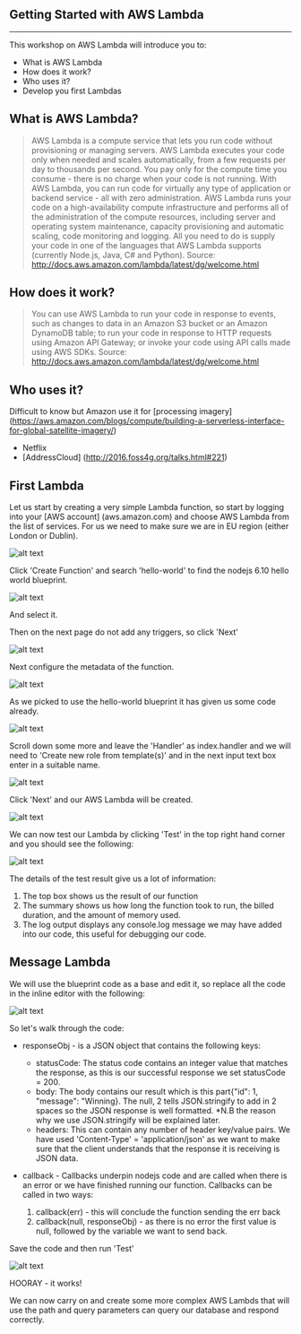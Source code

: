 Getting Started with AWS Lambda
-------------------------------
-------------------------------

This workshop on AWS Lambda will introduce you to:
- What is AWS Lambda
- How does it work?
- Who uses it?
- Develop you first Lambdas

What is AWS Lambda?
-------------------

> AWS Lambda is a compute service that lets you run code without provisioning or managing servers. AWS Lambda executes your code only when needed and scales automatically, from a few requests per day to thousands per second. You pay only for the compute time you consume - there is no charge when your code is not running. With AWS Lambda, you can run code for virtually any type of application or backend service - all with zero administration. AWS Lambda runs your code on a high-availability compute infrastructure and performs all of the administration of the compute resources, including server and operating system maintenance, capacity provisioning and automatic scaling, code monitoring and logging. All you need to do is supply your code in one of the languages that AWS Lambda supports (currently Node.js, Java, C# and Python). Source: http://docs.aws.amazon.com/lambda/latest/dg/welcome.html

How does it work?
-----------------

> You can use AWS Lambda to run your code in response to events, such as changes to data in an Amazon S3 bucket or an Amazon DynamoDB table; to run your code in response to HTTP requests using Amazon API Gateway; or invoke your code using API calls made using AWS SDKs. Source: http://docs.aws.amazon.com/lambda/latest/dg/welcome.html

Who uses it?
------------

Difficult to know but Amazon use it for [processing imagery] (https://aws.amazon.com/blogs/compute/building-a-serverless-interface-for-global-satellite-imagery/)

- Netflix
- [AddressCloud] (http://2016.foss4g.org/talks.html#221) 

First Lambda
------------

Let us start by creating a very simple Lambda function, so start by logging into your [AWS account] (aws.amazon.com) and choose AWS Lambda from the list of services. For us we need to make sure we are in EU region (either London or Dublin).

![alt text](./images/landing_page.png "AWS Lambda landing page")

Click 'Create Function' and search 'hello-world' to find the nodejs 6.10 hello world blueprint.

![alt text](./images/hello_world.png "AWS Lambda hello world")

And select it.

Then on the next page do not add any triggers, so click 'Next'

![alt text](./images/trigger.png "AWS Lambda trigger")

Next configure the metadata of the function.

![alt text](./images/metadata.png "AWS Lambda metadata")

As we picked to use the hello-world blueprint it has given us some code already.

![alt text](./images/initial_code.png "AWS Lambda initial code")

Scroll down some more and leave the 'Handler' as index.handler and we will need to 'Create new role from template(s)' and in the next input text box enter in a suitable name.

![alt text](./images/role.png "AWS Lambda role")

Click 'Next' and our AWS Lambda will be created.

![alt text](./images/created.png "AWS Lambda created")

We can now test our Lambda by clicking 'Test' in the top right hand corner and you should see the following:

![alt text](./images/initial_test.png "AWS Lambda initial test")

The details of the test result give us a lot of information:

1. The top box shows us the result of our function
2. The summary shows us how long the function took to run, the billed duration, and the amount of memory used.
3. The log output displays any console.log message we may have added into our code, this useful for debugging our code.

Message Lambda
--------------

We will use the blueprint code as a base and edit it, so replace all the code in the inline editor with the following:

![alt text](./images/message.png "AWS Lambda message code")

So let's walk through the code:

- responseObj - is a JSON object that contains the following keys:
    - statusCode: The status code contains an integer value that matches the response, as this is our successful response we set statusCode = 200.
    - body: The body contains our result which is this part{"id": 1, "message": "Winning}. The null, 2 tells JSON.stringify to add in 2 spaces so the JSON response is well formatted. *N.B the reason why we use JSON.stringify will be explained later. 
    - headers: This can contain any number of header key/value pairs. We have used 'Content-Type' = 'application/json' as we want to make sure that the client understands that the response it is receiving is JSON data.

- callback - Callbacks underpin nodejs code and are called when there is an error or we have finished running our function. Callbacks can be called in two ways:
    1. callback(err) - this will conclude the function sending the err back
    2. callback(null, responseObj) - as there is no error the first value is null, followed by the variable we want to send back.

Save the code and then run 'Test'

![alt text](./images/message_test.png "AWS Lambda message test")

HOORAY - it works!

We can now carry on and create some more complex AWS Lambds that will use the path and query parameters can query our database and respond correctly.

